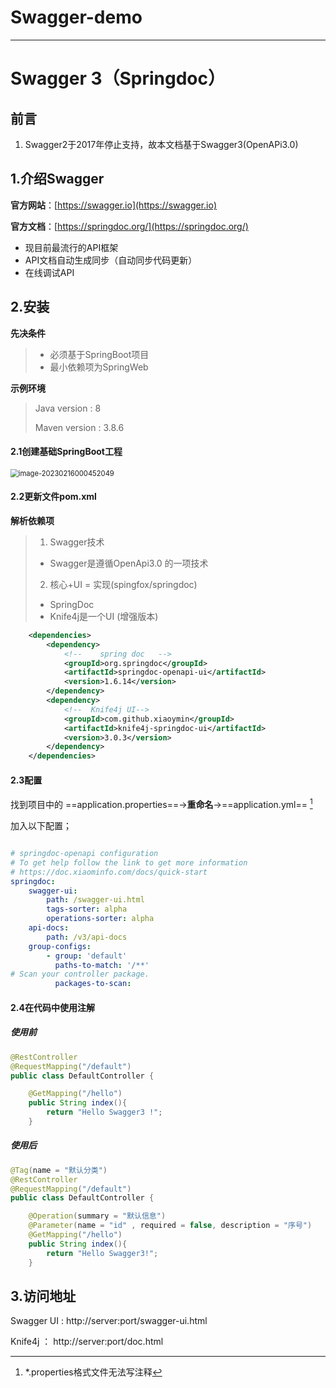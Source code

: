 # Swagger-demo
---

# Swagger 3（Springdoc）

## 前言

1. Swagger2于2017年停止支持，故本文档基于Swagger3(OpenAPi3.0)

## 1.介绍Swagger

**官方网站**：[https://swagger.io](https://swagger.io)

**官方文档**：[https://springdoc.org/](https://springdoc.org/)

- 现目前最流行的API框架
- API文档自动生成同步（自动同步代码更新）
- 在线调试API

## 2.安装

**先决条件**

> - 必须基于SpringBoot项目
> - 最小依赖项为SpringWeb

**示例环境**

> Java version : 8
>
>  Maven version : 3.8.6

#### 2.1创建基础SpringBoot工程

<img src="https://onebottle-1312477531.cos.ap-chengdu.myqcloud.com/202302160004177.png" alt="image-20230216000452049" style="zoom:80%;" />

#### 2.2更新文件pom.xml

**解析依赖项**

> 1. Swagger技术
>
> - Swagger是遵循OpenApi3.0 的一项技术
>
> 2. 核心+UI = 实现(spingfox/springdoc)
>
> - SpringDoc
> - Knife4j是一个UI (增强版本)

```xml
	<dependencies>
        <dependency>
			<!--    spring doc   -->
            <groupId>org.springdoc</groupId>
            <artifactId>springdoc-openapi-ui</artifactId>
            <version>1.6.14</version>
        </dependency>
        <dependency>
            <!--  Knife4j UI-->
            <groupId>com.github.xiaoymin</groupId>
            <artifactId>knife4j-springdoc-ui</artifactId>
            <version>3.0.3</version>
        </dependency>
    </dependencies>
```

#### 2.3配置

找到项目中的 ==application.properties==->**重命名**->==application.yml== [^1]

[^1]: *.properties格式文件无法写注释

加入以下配置；

```yaml

# springdoc-openapi configuration
# To get help follow the link to get more information
# https://doc.xiaominfo.com/docs/quick-start
springdoc:
    swagger-ui:
        path: /swagger-ui.html
        tags-sorter: alpha
        operations-sorter: alpha
    api-docs:
        path: /v3/api-docs
    group-configs:
        - group: 'default'
          paths-to-match: '/**'
# Scan your controller package.
          packages-to-scan:
```

#### 2.4在代码中使用注解

##### 使用前

```java
@RestController
@RequestMapping("/default")
public class DefaultController {

    @GetMapping("/hello")
    public String index(){
        return "Hello Swagger3 !";
    }
```

##### 使用后

```java
@Tag(name = "默认分类")
@RestController
@RequestMapping("/default")
public class DefaultController {

    @Operation(summary = "默认信息")
    @Parameter(name = "id" , required = false, description = "序号")
    @GetMapping("/hello")
    public String index(){
        return "Hello Swagger3!";
    }
```

## 3.访问地址

Swagger UI : http://server:port/swagger-ui.html

Knife4j  ： http://server:port/doc.html
